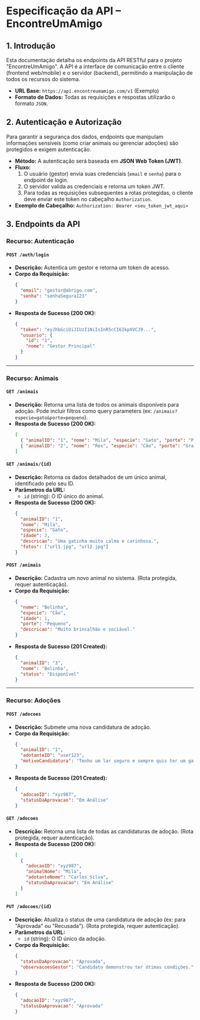 # Especificação da API – EncontreUmAmigo

## 1. Introdução

Esta documentação detalha os endpoints da API RESTful para o projeto "EncontreUmAmigo". A API é a interface de comunicação entre o cliente (frontend web/mobile) e o servidor (backend), permitindo a manipulação de todos os recursos do sistema.

* **URL Base:** `https://api.encontreumamigo.com/v1` (Exemplo)
* **Formato de Dados:** Todas as requisições e respostas utilizarão o formato `JSON`.

## 2. Autenticação e Autorização

Para garantir a segurança dos dados, endpoints que manipulam informações sensíveis (como criar animais ou gerenciar adoções) são protegidos e exigem autenticação.

* **Método:** A autenticação será baseada em **JSON Web Token (JWT)**.
* **Fluxo:**
    1.  O usuário (gestor) envia suas credenciais (`email` e `senha`) para o endpoint de login.
    2.  O servidor valida as credenciais e retorna um token JWT.
    3.  Para todas as requisições subsequentes a rotas protegidas, o cliente deve enviar este token no cabeçalho `Authorization`.
* **Exemplo de Cabeçalho:** `Authorization: Bearer <seu_token_jwt_aqui>`

## 3. Endpoints da API

### Recurso: Autenticação

#### **`POST /auth/login`**
* **Descrição:** Autentica um gestor e retorna um token de acesso.
* **Corpo da Requisição:**
    ```json
    {
      "email": "gestor@abrigo.com",
      "senha": "senhaSegura123"
    }
    ```
* **Resposta de Sucesso (200 OK):**
    ```json
    {
      "token": "eyJhbGciOiJIUzI1NiIsInR5cCI6IkpXVCJ9...",
      "usuario": {
        "id": "1",
        "nome": "Gestor Principal"
      }
    }
    ```

---
### Recurso: Animais

#### **`GET /animais`**
* **Descrição:** Retorna uma lista de todos os animais disponíveis para adoção. Pode incluir filtros como query parameters (ex: `/animais?especie=gato&porte=pequeno`).
* **Resposta de Sucesso (200 OK):**
    ```json
    [
      { "animalID": "1", "nome": "Mila", "especie": "Gato", "porte": "Pequeno" },
      { "animalID": "2", "nome": "Rex", "especie": "Cão", "porte": "Grande" }
    ]
    ```

#### **`GET /animais/{id}`**
* **Descrição:** Retorna os dados detalhados de um único animal, identificado pelo seu ID.
* **Parâmetros da URL:**
    * `id` (string): O ID único do animal.
* **Resposta de Sucesso (200 OK):**
    ```json
    {
      "animalID": "1",
      "nome": "Mila",
      "especie": "Gato",
      "idade": 2,
      "descricao": "Uma gatinha muito calma e carinhosa.",
      "fotos": ["url1.jpg", "url2.jpg"]
    }
    ```

#### **`POST /animais`**
* **Descrição:** Cadastra um novo animal no sistema. (Rota protegida, requer autenticação).
* **Corpo da Requisição:**
    ```json
    {
      "nome": "Bolinha",
      "especie": "Cão",
      "idade": 1,
      "porte": "Pequeno",
      "descricao": "Muito brincalhão e sociável."
    }
    ```
* **Resposta de Sucesso (201 Created):**
    ```json
    {
      "animalID": "3",
      "nome": "Bolinha",
      "status": "Disponível"
    }
    ```

---
### Recurso: Adoções

#### **`POST /adocoes`**
* **Descrição:** Submete uma nova candidatura de adoção.
* **Corpo da Requisição:**
    ```json
    {
      "animalID": "1",
      "adotanteID": "user123",
      "motivoCandidatura": "Tenho um lar seguro e sempre quis ter um gatinho."
    }
    ```
* **Resposta de Sucesso (201 Created):**
    ```json
    {
      "adocaoID": "xyz987",
      "statusDaAprovacao": "Em Análise"
    }
    ```

#### **`GET /adocoes`**
* **Descrição:** Retorna uma lista de todas as candidaturas de adoção. (Rota protegida, requer autenticação).
* **Resposta de Sucesso (200 OK):**
    ```json
    [
      {
        "adocaoID": "xyz987",
        "animalNome": "Mila",
        "adotanteNome": "Carlos Silva",
        "statusDaAprovacao": "Em Análise"
      }
    ]
    ```

#### **`PUT /adocoes/{id}`**
* **Descrição:** Atualiza o status de uma candidatura de adoção (ex: para "Aprovada" ou "Recusada"). (Rota protegida, requer autenticação).
* **Parâmetros da URL:**
    * `id` (string): O ID único da adoção.
* **Corpo da Requisição:**
    ```json
    {
      "statusDaAprovacao": "Aprovada",
      "observacoesGestor": "Candidato demonstrou ter ótimas condições."
    }
    ```
* **Resposta de Sucesso (200 OK):**
    ```json
    {
      "adocaoID": "xyz987",
      "statusDaAprovacao": "Aprovada"
    }
    ```
